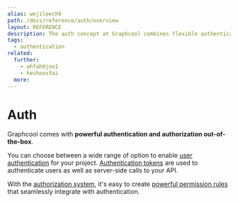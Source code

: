 ```yaml
---
alias: wejileech9
path: /docs/reference/auth/overview
layout: REFERENCE
description: The auth concept at Graphcool combines flexible authentication with powerful authorization solutions. Use Auth0, Firebase Auth or any Social Login
tags:
  - authentication
related:
  further:
    - ahfah0joo1
    - heshoov3ai
  more:
---
```


# Auth

Graphcool comes with **powerful authentication and authorization out-of-the-box**.

You can choose between a wide range of option to enable  [user authentication](!alias-geekae9gah) for your project. [Authentication tokens](!alias-eip7ahqu5o) are used to authenticate users as well as server-side calls to your API.

With the [authorization system](!alias-iegoo0heez), it's easy to create [powerful permission rules](!alias-iox3aqu0ee) that seamlessly integrate with authentication.
